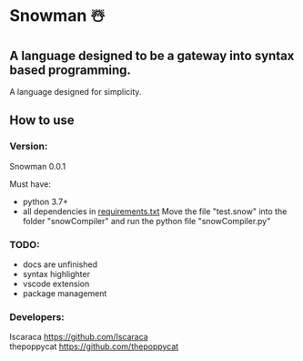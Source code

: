 # Snowman ☃️
## A language designed to be a gateway into syntax based programming.

A language designed for simplicity.


## How to use
### Version:
Snowman 0.0.1

Must have: 
- python 3.7+
- all dependencies in [requirements.txt](requirements.txt)
Move the file "test.snow" into the folder "snowCompiler" and run the python file "snowCompiler.py"

### TODO:
- docs are unfinished
- syntax highlighter
- vscode extension
- package management

### Developers:
Iscaraca https://github.com/Iscaraca <br />
thepoppycat https://github.com/thepoppycat
